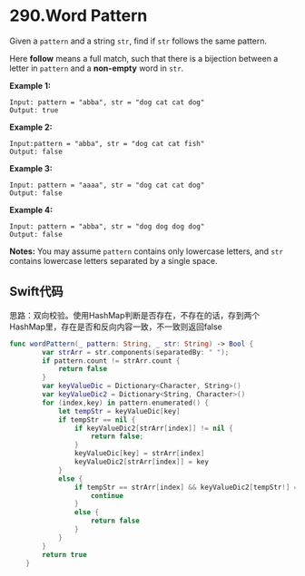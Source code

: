 # 290.Word Pattern 

Given a `pattern` and a string `str`, find if `str` follows the same pattern.

Here **follow** means a full match, such that there is a bijection between a letter in `pattern` and a **non-empty** word in `str`.

**Example 1:**

```
Input: pattern = "abba", str = "dog cat cat dog"
Output: true
```

**Example 2:**

```
Input:pattern = "abba", str = "dog cat cat fish"
Output: false
```

**Example 3:**

```
Input: pattern = "aaaa", str = "dog cat cat dog"
Output: false
```

**Example 4:**

```
Input: pattern = "abba", str = "dog dog dog dog"
Output: false
```

**Notes:**
You may assume `pattern` contains only lowercase letters, and `str` contains lowercase letters separated by a single space.

## Swift代码

思路：双向校验。使用HashMap判断是否存在，不存在的话，存到两个HashMap里，存在是否和反向内容一致，不一致则返回false

```swift
func wordPattern(_ pattern: String, _ str: String) -> Bool {
        var strArr = str.components(separatedBy: " ");
        if pattern.count != strArr.count {
            return false
        }
        var keyValueDic = Dictionary<Character, String>()
        var keyValueDic2 = Dictionary<String, Character>()
        for (index,key) in pattern.enumerated() {
            let tempStr = keyValueDic[key]
            if tempStr == nil {
                if keyValueDic2[strArr[index]] != nil {
                    return false;
                }
                keyValueDic[key] = strArr[index]
                keyValueDic2[strArr[index]] = key
            }
            else {
                if tempStr == strArr[index] && keyValueDic2[tempStr!] == key {
                    continue
                }
                else {
                    return false
                }
            }
        }
        return true
    }
```

